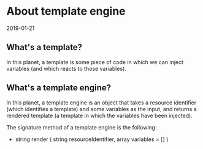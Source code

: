 About template engine
=====================
2019-01-21







What's a template?
------------------
In this planet, a template is some piece of code in which we can inject variables (and which reacts to those variables).


What's a template engine?
-------------------------
In this planet, a template engine is an object that takes a resource identifier (which identifies a template) and some variables as the input,
and returns a rendered template (a template in which the variables have been injected).

The signature method of a template engine is the following:

- string render ( string resourceIdentifier, array variables = [] )